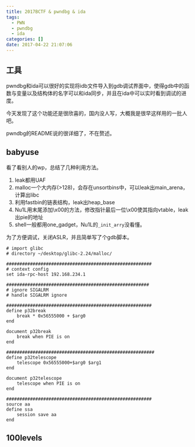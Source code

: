 ```yaml
---
title: 2017BCTF & pwndbg & ida
tags:
  - PWN
  - pwndbg
  - ida
categories: []
date: 2017-04-22 21:07:06
---
```


## 工具

pwndbg和ida可以很好的实现将idb文件导入到gdb调试界面中，使得gdb中的函数与变量以及结构体的名字可以和ida同步，并且在ida中可以实时看到调试的进度。

今天发现了这个功能还是很欣喜的，国内没人写，大概我是很早这样用的一批人吧。

pwndbg的README说的很详细了，不在赘述。

## babyuse

看了看别人的wp，总结了几种利用方法。
1. leak都用UAF
2. malloc一个大内存(>128)，会存在unsortbins中，可以leak出main_arena，计算出libc
3. 利用fastbin的链表结构，leak出heap_base
4. Nu1L用末尾添加\x00的方法，修改指针最后一位\x00使其指向vtable，leak出pie的地址
5. shell一般都用one_gadget，Nu1L的`_init_arry`没看懂。

为了方便调试，关闭ASLR，并且简单写了个gdb脚本。

```
# import glibc
# directory ~/desktop/glibc-2.24/malloc/

#######################################################
# context config
set ida-rpc-host 192.168.234.1

######################################################
# ignore SIGALRM
# handle SIGALRM ignore

#######################################################
define p32break
	break * 0x56555000 + $arg0
end

document p32break
	break when PIE is on
end

########################################################
define p32telescope
	telescope 0x56555000+$arg0 $arg1
end

document p32telescope
	telescope when PIE is on
end

#######################################################
source aa
define ssa
    session save aa
end
```

## 100levels